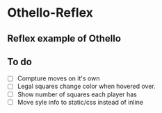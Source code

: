 Othello-Reflex
==============

Reflex example of Othello
---------------------------------
To do
-----

- [ ] Compture moves on it's own
- [ ] Legal squares change color when hovered over. 
- [ ] Show number of squares each player has
- [ ] Move syle info to static/css instead of inline
